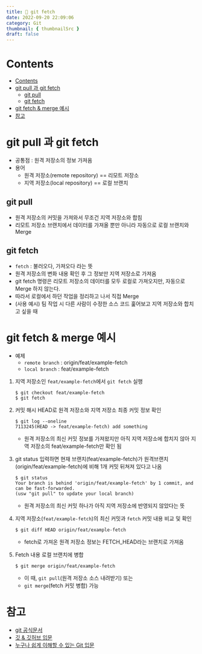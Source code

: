 ```yaml
---
title: 👯 git fetch
date: 2022-09-20 22:09:06
category: Git
thumbnail: { thumbnailSrc }
draft: false
---
```

# Contents
- [Contents](#contents)
- [git pull 과 git fetch](#git-pull-과-git-fetch)
  - [git pull](#git-pull)
  - [git fetch](#git-fetch)
- [git fetch & merge 예시](#git-fetch--merge-예시)
- [참고](#참고)

# git pull 과 git fetch
- 공통점 : 원격 저장소의 정보 가져옴
- 용어
  - 원격 저장소(remote repository) == 리모트 저장소
  - 지역 저장소(local repository) == 로컬 브랜치

## git pull
- 원격 저장소의 커밋을 가져와서 무조건 지역 저장소와 합침
- 리모트 저장소 브랜치에서 데이터를 가져올 뿐만 아니라 자동으로 로컬 브랜치와 Merge

## git fetch
- `fetch` : 불러오다, 가져오다 라는 뜻
- 원격 저장소의 변화 내용 확인 후 그 정보만 지역 저장소로 가져옴
- git fetch 명령은 리모트 저장소의 데이터를 모두 로컬로 가져오지만, 자동으로 Merge 하지 않는다. 
- 따라서 로컬에서 하던 작업을 정리하고 나서 직접 Merge
- (사용 예시) 팀 작업 시 다른 사람이 수정한 소스 코드 훑어보고 지역 저장소와 합치고 싶을 때

# git fetch & merge 예시
- 예제
  - `remote branch` : origin/feat/example-fetch
  - `local branch` : feat/example-fetch

1. 지역 저장소인 `feat/example-fetch`에서 `git fetch` 실행
    ```shell
    $ git checkout feat/example-fetch
    $ git fetch
    ```


2. 커밋 해시 HEAD로 원격 저장소와 지역 저장소 최종 커밋 정보 확인
   ```shell
   $ git log --oneline
   7113245(HEAD -> feat/example-fetch) add something
   ``` 
   - 원격 저장소의 최신 커밋 정보를 가져왔지만 아직 지역 저장소에 합치지 않아 지역 저장소의 feat/example-fetch만 확인 됨


3. git status 입력하면 현재 브랜치(feat/example-fetch)가 원격브랜치(origin/feat/example-fetch)에 비해 1개 커밋 뒤쳐져 있다고 나옴
    ```shell
    $ git status
    Your branch is behind 'origin/feat/example-fetch' by 1 commit, and can be fast-forwarded.
    (usw "git pull" to update your local branch)
    ```
    - 원격 저장소의 최신 커밋 하나가 아직 지역 저장소에 반영되지 않았다는 뜻

4. 지역 저장소(`feat/example-fetch`)의 최신 커밋과 `fetch` 커밋 내용 비교 및 확인
    ```shell
    $ git diff HEAD origin/feat/example-fetch 
    ```
    - fetch로 가져온 원격 저장소 정보는 FETCH_HEAD라는 브랜치로 가져옴

5. Fetch 내용 로컬 브랜치에 병합
   ```shell
   $ git merge origin/feat/example-fetch
   ```
   - 이 때, `git pull`(원격 저장소 소스 내려받기) 또는 
   - `git merge`(fetch 커밋 병합) 가능

# 참고
- [git 공식문서](https://git-scm.com/book/ko/v2/Git%EC%9D%98-%EA%B8%B0%EC%B4%88-%EB%A6%AC%EB%AA%A8%ED%8A%B8-%EC%A0%80%EC%9E%A5%EC%86%8C)
- [깃 & 깃허브 입문](http://www.kyobobook.co.kr/product/detailViewKor.laf?mallGb=KOR&ejkGb=KOR&barcode=9791163031222)
- [누구나 쉽게 이해할 수 있는 Git 입문](https://backlog.com/git-tutorial/kr/stepup/stepup3_2.html)

